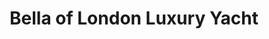 ---
category: mediterranean
title: Bella of London Luxury Yacht
class: bella-of-london-luxury-yacht
cruiseline: An overnight Solent cruise or a full-blown sailing adventure taking in Ireland, Scotland and more
price: 149
price-description: per cabin per night
cruise-url: https://www.secretescapes.com/bella-of-london-luxury-yacht-sail-across-the-solent-from-lymington-ireland-scotland-london/sale?gce_tei=1&utm_source=SE&utm_medium=hub_offer&utm_campaign=cruise_20160524
---